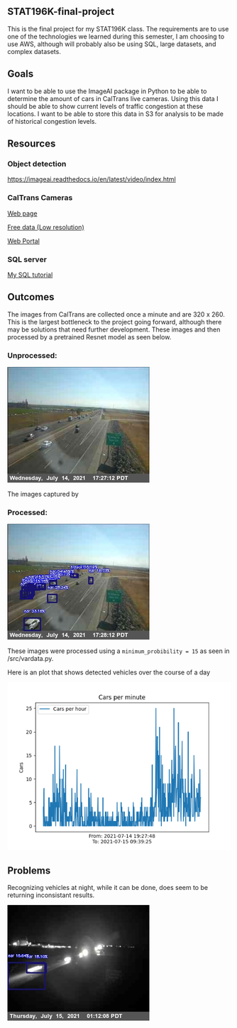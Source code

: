 ## STAT196K-final-project
This is the final project for my STAT196K class. The requirements are to use one of the technologies we learned during this semester, I am choosing to use AWS, although will probably also be using SQL, large datasets, and complex datasets.

## Goals
I want to be able to use the ImageAI package in Python to be able to determine the amount of cars in CalTrans live cameras. Using this data I should be able to show current levels of traffic congestion at these locations. I want to be able to store this data in S3 for analysis to be made of historical congestion levels.

## Resources
### Object detection
https://imageai.readthedocs.io/en/latest/video/index.html
### CalTrans Cameras
[Web page](https://cwwp2.dot.ca.gov/vm/iframemap.htm)

[Free data (Low resolution)](https://cwwp2.dot.ca.gov/documentation/cctv/cctv.htm)

[Web Portal](https://cwwp2.dot.ca.gov/8ac11350-8006-4b32-b3d4-efab56b33cf8)
### SQL server
[My SQL tutorial](https://aws.amazon.com/getting-started/hands-on/create-microsoft-sql-db/)

## Outcomes
The images from CalTrans are collected once a minute and are 320 x 260. This is the largest bottleneck to the project going forward, although there may be solutions that need further development. These images and then processed by a pretrained Resnet model as seen below.

### Unprocessed:

![unprocessed_image](doc\photos\unprocessed_image.jpg)

The images captured by
### Processed:

![processed_image](doc\photos\processed_image.jpg)

These images were processed using a ```minimum_probibility = 15``` as seen in /src/vardata.py.

Here is an plot that shows detected vehicles over the course of a day

![processed_image](doc\photos\graph.png)

## Problems
Recognizing vehicles at night, while it can be done, does seem to be returning inconsistant results.

![night time](doc\photos\night.jpg)